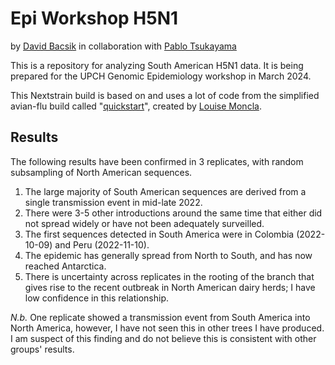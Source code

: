 # Epi Workshop H5N1
by [David Bacsik](https://mstp.washington.edu/student/david-bacsik/) in collaboration with [Pablo Tsukayama](https://investigacion.cayetano.edu.pe/catalogo/saludintegral-genomicamicrobiana/)


This is a repository for analyzing South American H5N1 data. It is being prepared for the UPCH Genomic Epidemiology workshop in March 2024.

This Nextstrain build is based on and uses a lot of code from the simplified avian-flu build called "[quickstart](https://github.com/nextstrain/avian-flu/tree/master/quickstart-build)", created by [Louise Moncla](https://lmoncla.github.io/monclalab/).

## Results
The following results have been confirmed in 3 replicates, with random subsampling of North American sequences.

1. The large majority of South American sequences are derived from a single transmission event in mid-late 2022.  
2. There were 3-5 other introductions around the same time that either did not spread widely or have not been adequately surveilled.
3. The first sequences detected in South America were in Colombia (2022-10-09) and Peru (2022-11-10).
4. The epidemic has generally spread from North to South, and has now reached Antarctica.
5. There is uncertainty across replicates in the rooting of the branch that gives rise to the recent outbreak in North American dairy herds; I have low confidence in this relationship.

*N.b.* One replicate showed a transmission event from South America into North America, however, I have not seen this in other trees I have produced. I am suspect of this finding and do not believe this is consistent with other groups' results.
